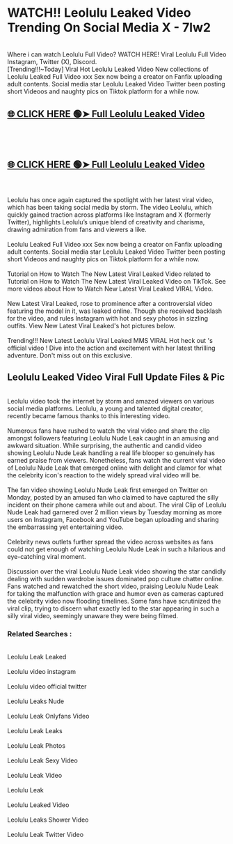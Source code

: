 # WATCH!! Leolulu Leaked Video Trending On Social Media X - 7lw2<br>
<br>
Where i can watch Leolulu Full Video? WATCH HERE! Viral Leolulu Full Video Instagram, Twitter (X), Discord.
<br>
[Trending!!!~Today] Viral Hot Leolulu Leaked Video New collections of Leolulu Leaked Full Video xxx Sex now being a creator on Fanfix uploading adult contents. Social media star Leolulu Leaked Video Twitter been posting short Videoos and naughty pics on Tiktok platform for a while now.
<br>
<h2><a href="https://onlyfansleakedmodels.blogspot.com/2024/09/leolulu-first-bbg-porn-video-leaked.html">🌐 CLICK HERE 🟢➤ Full Leolulu Leaked Video</a></h2><br>
<br>
<h2><a href="https://onlyfansleakedmodels.blogspot.com/2024/09/leolulu-first-bbg-porn-video-leaked.html">🌐 CLICK HERE 🟢➤ Full Leolulu Leaked Video</a></h2><br>
<br>
Leolulu has once again captured the spotlight with her latest viral video, which has been taking social media by storm. The video Leolulu, which quickly gained traction across platforms like Instagram and X (formerly Twitter), highlights Leolulu’s unique blend of creativity and charisma, drawing admiration from fans and viewers a like.
<br><br>
Leolulu Leaked Full Video xxx Sex now being a creator on Fanfix uploading adult contents. Social media star Leolulu Leaked Video Twitter been posting short Videoos and naughty pics on Tiktok platform for a while now.
<br><br>
Tutorial on How to Watch The New Latest Viral Leaked Video related to Tutorial on How to Watch The New Latest Viral Leaked Video on TikTok. See more videos about How to Watch New Latest Viral Leaked VIRAL Video.
<br><br>
New Latest Viral Leaked, rose to prominence after a controversial video featuring the model in it, was leaked online. Though she received backlash for the video, and rules Instagram with hot and sexy photos in sizzling outfits. View New Latest Viral Leaked's hot pictures below.
<br><br>
Trending!!! New Latest Leolulu Viral Leaked MMS VIRAL Hot heck out 's official video ! Dive into the action and excitement with her latest thrilling adventure. Don't miss out on this exclusive.
<br>
<h2>Leolulu Leaked Video Viral Full Update Files & Pic</h2>
<br>
Leolulu video took the internet by storm and amazed viewers on various social media platforms. Leolulu, a young and talented digital creator, recently became famous thanks to this interesting video.
<br><br>
Numerous fans have rushed to watch the viral video and share the clip amongst followers featuring Leolulu Nude Leak caught in an amusing and awkward situation. While surprising, the authentic and candid video showing Leolulu Nude Leak handling a real life blooper so genuinely has earned praise from viewers. Nonetheless, fans watch the current viral video of Leolulu Nude Leak that emerged online with delight and clamor for what the celebrity icon's reaction to the widely spread viral video will be.
<br><br>
The fan video showing Leolulu Nude Leak first emerged on Twitter on Monday, posted by an amused fan who claimed to have captured the silly incident on their phone camera while out and about. The viral Clip of Leolulu Nude Leak had garnered over 2 million views by Tuesday morning as more users on Instagram, Facebook and YouTube began uploading and sharing the embarrassing yet entertaining video.
<br><br>
Celebrity news outlets further spread the video across websites as fans could not get enough of watching Leolulu Nude Leak in such a hilarious and eye-catching viral moment.
<br><br>
Discussion over the viral Leolulu Nude Leak video showing the star candidly dealing with sudden wardrobe issues dominated pop culture chatter online. Fans watched and rewatched the short video, praising Leolulu Nude Leak for taking the malfunction with grace and humor even as cameras captured the celebrity video now flooding timelines. Some fans have scrutinized the viral clip, trying to discern what exactly led to the star appearing in such a silly viral video, seemingly unaware they were being filmed.
<br>
<h3>Related Searches :</h3>
<br>
Leolulu Leak Leaked
<br><br>
Leolulu video instagram
<br><br>
Leolulu video official twitter
<br><br>
Leolulu Leaks Nude
<br><br>
Leolulu Leak Onlyfans Video
<br><br>
Leolulu Leak Leaks
<br><br>
Leolulu Leak Photos
<br><br>
Leolulu Leak Sexy Video
<br><br>
Leolulu Leak Video
<br><br>
Leolulu Leak
<br><br>
Leolulu Leaked Video
<br><br>
Leolulu Leaks Shower Video
<br><br>
Leolulu Leak Twitter Video
